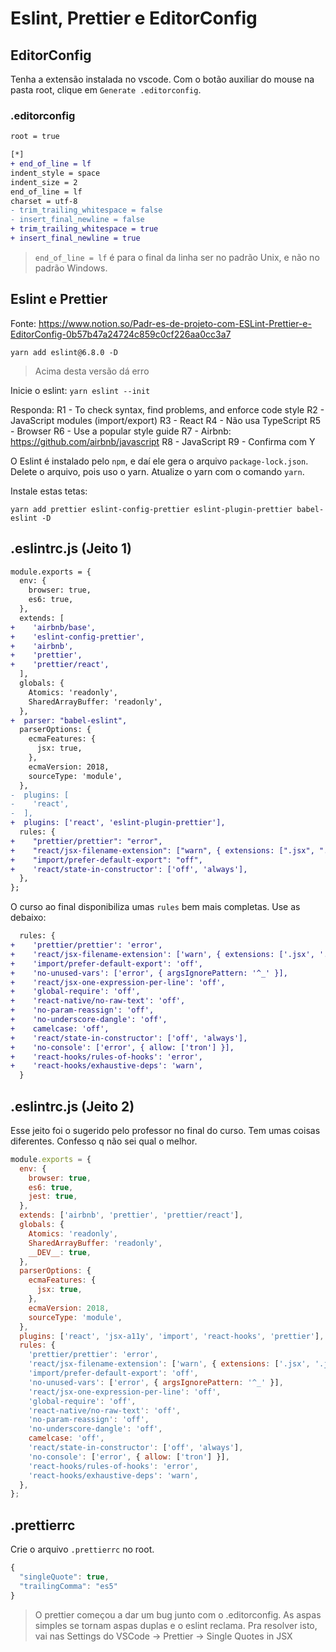 # Eslint, Prettier e EditorConfig

## EditorConfig

Tenha a extensão instalada no vscode. Com o botão auxiliar do mouse na pasta
root, clique em `Generate .editorconfig`.

### .editorconfig

```diff
root = true

[*]
+ end_of_line = lf
indent_style = space
indent_size = 2
end_of_line = lf
charset = utf-8
- trim_trailing_whitespace = false
- insert_final_newline = false
+ trim_trailing_whitespace = true
+ insert_final_newline = true
```

> `end_of_line = lf` é para o final da linha ser no padrão Unix, e não no padrão
> Windows.

## Eslint e Prettier

Fonte: https://www.notion.so/Padr-es-de-projeto-com-ESLint-Prettier-e-EditorConfig-0b57b47a24724c859c0cf226aa0cc3a7

`yarn add eslint@6.8.0 -D`

> Acima desta versão dá erro

Inicie o eslint: `yarn eslint --init`

Responda:
R1 - To check syntax, find problems, and enforce code style
R2 - JavaScript modules (import/export)
R3 - React
R4 - Não usa TypeScript
R5 - Browser
R6 - Use a popular style guide
R7 - Airbnb: https://github.com/airbnb/javascript
R8 - JavaScript
R9 - Confirma com Y

O Eslint é instalado pelo `npm`, e daí ele gera o arquivo `package-lock.json`.
Delete o arquivo, pois uso o yarn. Atualize o yarn com o comando `yarn`.

Instale estas tetas:

`yarn add prettier eslint-config-prettier eslint-plugin-prettier babel-eslint -D`

## .eslintrc.js (Jeito 1)

```diff
module.exports = {
  env: {
    browser: true,
    es6: true,
  },
  extends: [
+    'airbnb/base',
+    'eslint-config-prettier',
+    'airbnb',
+    'prettier',
+    'prettier/react',
  ],
  globals: {
    Atomics: 'readonly',
    SharedArrayBuffer: 'readonly',
  },
+  parser: "babel-eslint",
  parserOptions: {
    ecmaFeatures: {
      jsx: true,
    },
    ecmaVersion: 2018,
    sourceType: 'module',
  },
-  plugins: [
-    'react',
-  ],
+  plugins: ['react', 'eslint-plugin-prettier'],
  rules: {
+    "prettier/prettier": "error",
+    "react/jsx-filename-extension": ["warn", { extensions: [".jsx", ".js"] }],
+    "import/prefer-default-export": "off",
+    'react/state-in-constructor': ['off', 'always'],
  },
};
```

O curso ao final disponibiliza umas `rules` bem mais completas. Use as debaixo:

```diff
  rules: {
+    'prettier/prettier': 'error',
+    'react/jsx-filename-extension': ['warn', { extensions: ['.jsx', '.js'] }],
+    'import/prefer-default-export': 'off',
+    'no-unused-vars': ['error', { argsIgnorePattern: '^_' }],
+    'react/jsx-one-expression-per-line': 'off',
+    'global-require': 'off',
+    'react-native/no-raw-text': 'off',
+    'no-param-reassign': 'off',
+    'no-underscore-dangle': 'off',
+    camelcase: 'off',
+    'react/state-in-constructor': ['off', 'always'],
+    'no-console': ['error', { allow: ['tron'] }],
+    'react-hooks/rules-of-hooks': 'error',
+    'react-hooks/exhaustive-deps': 'warn',
  }
```

## .eslintrc.js (Jeito 2)

Esse jeito foi o sugerido pelo professor no final do curso. Tem umas coisas
diferentes. Confesso q não sei qual o melhor.

```javascript
module.exports = {
  env: {
    browser: true,
    es6: true,
    jest: true,
  },
  extends: ['airbnb', 'prettier', 'prettier/react'],
  globals: {
    Atomics: 'readonly',
    SharedArrayBuffer: 'readonly',
    __DEV__: true,
  },
  parserOptions: {
    ecmaFeatures: {
      jsx: true,
    },
    ecmaVersion: 2018,
    sourceType: 'module',
  },
  plugins: ['react', 'jsx-a11y', 'import', 'react-hooks', 'prettier'],
  rules: {
    'prettier/prettier': 'error',
    'react/jsx-filename-extension': ['warn', { extensions: ['.jsx', '.js'] }],
    'import/prefer-default-export': 'off',
    'no-unused-vars': ['error', { argsIgnorePattern: '^_' }],
    'react/jsx-one-expression-per-line': 'off',
    'global-require': 'off',
    'react-native/no-raw-text': 'off',
    'no-param-reassign': 'off',
    'no-underscore-dangle': 'off',
    camelcase: 'off',
    'react/state-in-constructor': ['off', 'always'],
    'no-console': ['error', { allow: ['tron'] }],
    'react-hooks/rules-of-hooks': 'error',
    'react-hooks/exhaustive-deps': 'warn',
  },
};
```

## .prettierrc

Crie o arquivo `.prettierrc` no root.

```javascript
{
  "singleQuote": true,
  "trailingComma": "es5"
}
```

> O prettier começou a dar um bug junto com o .editorconfig. As aspas simples se tornam aspas duplas e o eslint reclama. Pra resolver isto, vai nas Settings do VSCode -> Prettier -> Single Quotes in JSX
